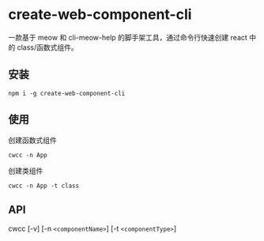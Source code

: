 # create-web-component-cli

一款基于 meow 和 cli-meow-help 的脚手架工具，通过命令行快速创建 react 中的 class/函数式组件。

## 安装

`npm i -g create-web-component-cli`

## 使用

创建函数式组件

`cwcc -n App`

创建类组件

`cwcc -n App -t class`

## API

cwcc [-v] [-n `<componentName>`] [-t `<componentType>`]
